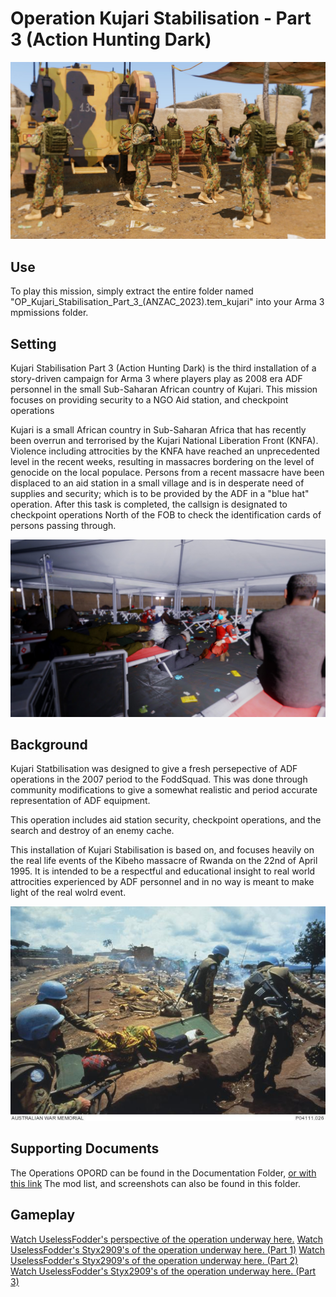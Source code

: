 # Operation Kujari Stabilisation - Part 3 (Action Hunting Dark)

![ADF Personnel exiting Bushmaster PMV](Documentation/Screenshots/20230319025323_1.jpg?raw=true "ADF Personnel exiting Bushmaster PMV")


## Use
To play this mission, simply extract the entire folder named "OP_Kujari_Stabilisation_Part_3_(ANZAC_2023).tem_kujari" into your Arma 3 mpmissions folder.

## Setting
Kujari Stabilisation Part 3 (Action Hunting Dark) is the third installation of a story-driven campaign for Arma 3 where players play as 2008 era ADF personnel in the small Sub-Saharan African country of Kujari. This mission focuses on providing security to a NGO Aid station, and checkpoint operations

Kujari is a small African country in Sub-Saharan Africa that has recently been overrun and terrorised by the Kujari National Liberation Front (KNFA). Violence including attrocities by the KNFA have reached an unprecedented level in the recent weeks, resulting in massacres bordering on the level of genocide on the local populace. Persons from a recent massacre have been displaced to an aid station in a small village and is in desperate need of supplies and security; which is to be provided by the ADF in a "blue hat" operation. After this task is completed, the callsign is designated to checkpoint operations North of the FOB to check the identification cards of persons passing through.


![NGO Aid Station](Documentation/Screenshots/20230319022443_1.jpg?raw=true "NGO Aid Station")

## Background
Kujari Statbilisation was designed to give a fresh persepective of ADF operations in the 2007 period to the FoddSquad. This was done through community modifications to give a somewhat realistic and period accurate representation of ADF equipment.

This operation includes aid station security, checkpoint operations, and the search and destroy of an enemy cache.

This installation of Kujari Stabilisation is based on, and focuses heavily on the real life events of the Kibeho massacre of Rwanda on the 22nd of April 1995. It is intended to be a respectful and educational insight to real world attrocities experienced by ADF personnel and in no way is meant to make light of the real wolrd event.


![Image from the Real Kibeho Massacre](Documentation/Screenshots/real_kibeho.jpg?raw=true "Real Kibeho Massacre")

## Supporting Documents
The Operations OPORD can be found in the Documentation Folder, [or with this link](Documentation/Action-Hunting-Dark-OPORD-Operation-Kujari-Stabilisation.docx)
The mod list, and screenshots can also be found in this folder.

## Gameplay
[Watch UselessFodder's perspective of the operation underway here.](https://www.youtube.com/watch?v=Sr8kEhr1a9M)
[Watch UselessFodder's Styx2909's of the operation underway here. (Part 1)](https://www.youtube.com/watch?v=OargKIDcZOI)
[Watch UselessFodder's Styx2909's of the operation underway here. (Part 2)](https://www.youtube.com/watch?v=f0eghrpYoRQ)
[Watch UselessFodder's Styx2909's of the operation underway here. (Part 3)](https://www.youtube.com/watch?v=wTyD3E7agc8)
